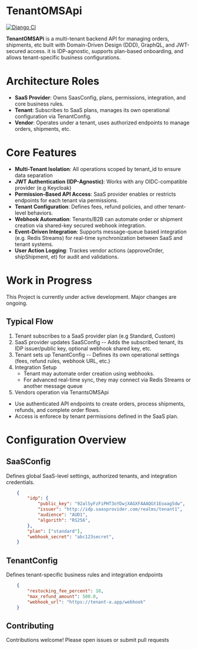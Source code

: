 # TenantOMSApi

[![Django CI](https://github.com/sfayn2/sfayn_gqlserver/actions/workflows/django.yml/badge.svg)](https://github.com/sfayn2/sfayn_gqlserver/actions/workflows/django.yml)

**TenantOMSAPi**  is a multi-tenant backend API for managing orders, shipments, etc built with Domain-Driven Design (DDD), GraphQL, and JWT-secured access.
it is IDP-agnostic, supports plan-based onboarding, and allows tenant-specific business configurations.


# Architecture Roles
* **SaaS Provider**: Owns SaasConfig, plans, permissions, integration, and core business rules.
* **Tenant**: Subscribes to SaaS plans, manages its own operational configuration via TenantConfig.
* **Vendor**: Operates under a tenant, uses authorized endpoints to manage orders, shipments, etc.

# Core Features
* **Multi-Tenant Isolation**: All operations scoped by tenant_id to ensure data separation
* **JWT Authentication (IDP-Agnostic)**: Works with any OIDC-compatible provider (e.g Keycloak)
* **Permission-Based API Access**: SaaS provider enables or restricts endpoints for each tenant via permissions.
* **Tenant Configuration**: Defines fees, refund policies, and other tenant-level behaviors.
* **Webhook Automation**: Tenants/B2B can automate order or shipment creation via shared-key secured webhook integration.
* **Event-Driven Integration**: Supports message-queue based integration (e.g. Redis Streams) for real-time synchronization between SaaS and tenant systems.
* **User Action Logging**: Trackes vendor actions (approveOrder, shipShipment, et) for audit and validations.


# Work in Progress
This Project is currently under active development. Major changes are ongoing.

## Typical Flow
1. Tenant subscribes to a SaaS provider plan (e.g Standard, Custom)
2. SaaS provider updates SaaSConfig -- Adds the subscribed tenant, its IDP issuer/public key, optional webhook shared key, etc.
3. Tenant sets up TenantConfig -- Defines its own operational settings (fees, refund rules, webhook URL, etc.)
4. Integration Setup
    * Tenant may automate order creation using webhooks.
    * For advanced real-time sync, they may connect via Redis Streams or another message queue
5. Vendors operation via TenantsOMSApi
* Use authenticated API endpoints to create orders, process shipments, refunds, and complete order flows.
* Access is enforece by tenant permissions defined in the SaaS plan.


# Configuration Overview
## SaaSConfig

Defines global SaaS-level settings, authorized tenants, and integration credentials.
```json
    {
        "idp": {
            "public_key": "92alSyFzFiPHT3oYDwjXAGXFAAAQGt1Eoaag5dw",
            "issuer": "http://idp.saasprovider.com/realms/tenant1",
            "audience": "AUD1",
            "algorith": "RS256",
        },
        "plan": ["standard"],
        "webhook_secret": "abc123secret",
    }
```

## TenantConfig

Defines tenant-specific business rules and integration endpoints
```json
    {
        "restocking_fee_percent": 10,
        "max_refund_amount": 500.0,
        "webhook_url": "https://tenant-a.app/webhook"
    }
```

## Contributing
Contributions welcome! Please open issues or submit pull requests




